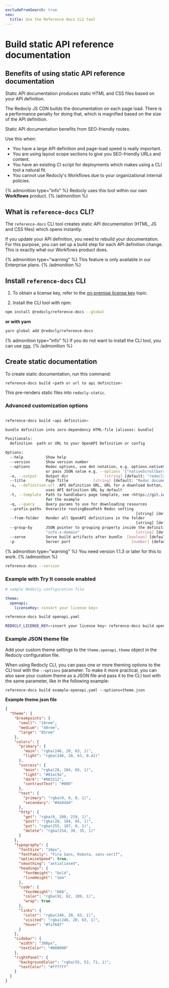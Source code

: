 ```yaml
---
excludeFromSearch: true
seo:
  title: Use the Reference docs CLI tool
---
```


# Build static API reference documentation

## Benefits of using static API reference documentation

Static API documentation produces static HTML and CSS files based on your API definition.

The Redocly JS CDN builds the documentation on each page load. There is a performance penalty for doing that, which is magnified based on the size of the API definition.

Static API documentation benefits from SEO-friendly routes.

Use this when:

- You have a large API definition and page-load speed is really important.
- You are using layout scope sections to give you SEO-friendly URLs and content.
- You have an existing CI script for deployments which makes using a CLI tool a natural fit.
- You cannot use Redocly's Workflows due to your organizational internal policies.

{% admonition type="info" %}
Redocly uses this tool within our own **Workflows** product.
{% /admonition %}

## What is `reference-docs` CLI?

The `reference-docs` CLI tool creates static API documentation (HTML, JS and CSS files) which opens instantly.

If you update your API definition, you need to rebuild your documentation. For this purpose, you can set up a build step for each API definition change. This is exactly what our Workflows product does.

{% admonition type="warning" %}
This feature is only available in our Enterprise plans.
{% /admonition %}

## Install `reference-docs` CLI

1. To obtain a license key, refer to the [on-premise license key](./on-premise.md) topic.

2. Install the CLI tool with npm:

```sh
npm install @redocly/reference-docs --global
```

**or with yarn**

```sh
yarn global add @redocly/reference-docs
```

{% admonition type="info" %}
If you do not want to install the CLI tool, you can use [npx](https://medium.com/@maybekatz/introducing-npx-an-npm-package-runner-55f7d4bd282b).
{% /admonition %}

## Create static documentation

To create static documentation, run this command:

```sh
reference-docs build <path or url to api definition>
```

This pre-renders static files into `redocly-static`.

### Advanced customization options

```sh

reference-docs build <api definition>

bundle definition into zero-dependency HTML-file [aliases: bundle]

Positionals:
  definition  path or URL to your OpenAPI Definition or config

Options:
  --help          Show help                                            [boolean]
  --version       Show version number                                  [boolean]
  --options       Redoc options, use dot notation, e.g. options.nativeScrollbars
                  or pass JSON value e.g. --options '{"nativeScrollbars": true}'
  -o, --output    Output dir                [string] [default: "redocly-static"]
  --title         Page Title           [string] [default: "Redoc documentation"]
  -u, --definition-url  API definition URL, URL for a download button,
                  uses API definition URL by default                    [string]
  -t, --template  Path to handlebars page template, see <https://git.io/vh8fP>
                  for the example                                       [string]
  -q, --query     Query params to use for downloading resources         [string]
  --prefix-paths  Overwrite routingBasePath Redoc setting
                                                          [string] [default: ""]
  --from-folder   Render all OpenAPI definitions in the folder
                                                          [string] [default: ""]
  --group-by      JSON pointer to grouping property inside the definition, e.g.
                  "info.x-domain"                         [string] [default: ""]
  --serve         Serve build artifacts after bundle  [boolean] [default: false]
  -p              Server port                           [number] [default: 3000]

```

{% admonition type="warning" %}
You need version 1.1.3 or later for this to work.
{% /admonition %}

```bash
reference-docs --version
```

### Example with Try It console enabled

```yaml
# sample Redocly configuration file

theme:
  openapi:
    licenseKey: <insert your license key>
```

```bash
reference-docs build openapi.yaml
```

```bash
REDOCLY_LICENSE_KEY=<insert your license key> reference-docs build openapi.yaml
```

### Example JSON theme file

Add your custom theme settings to the `theme.openapi.theme` object in the Redocly configuration file.

When using Redocly CLI, you can pass one or more theming options to the CLI tool with the `--options` parameter. To make it more practical, you can also save your custom theme as a JSON file and pass it to the CLI tool with the same parameter, like in the following example:

`reference-docs build example-openapi.yaml --options=theme.json`

**Example theme.json file**

```json
{
  "theme": {
    "breakpoints": {
      "small": "10rem",
      "medium": "40rem",
      "large": "85rem"
    },
    "colors": {
      "primary": {
        "main": "rgba(246, 20, 63, 1)",
        "light": "rgba(246, 20, 63, 0.42)"
      },
      "success": {
        "main": "rgba(28, 184, 65, 1)",
        "light": "#81ec9a",
        "dark": "#083312",
        "contrastText": "#000"
      },
      "text": {
        "primary": "rgba(0, 0, 0, 1)",
        "secondary": "#4d4d4d"
      },
      "http": {
        "get": "rgba(0, 200, 219, 1)",
        "post": "rgba(28, 184, 65, 1)",
        "put": "rgba(255, 187, 0, 1)",
        "delete": "rgba(254, 39, 35, 1)"
      }
    },
    "typography": {
      "fontSize": "16px",
      "fontFamily": "Fira Sans, Roboto, sans-serif",
      "optimizeSpeed": true,
      "smoothing": "antialiased",
      "headings": {
        "fontWeight": "bold",
        "lineHeight": "1em"
      },
      "code": {
        "fontWeight": "600",
        "color": "rgba(92, 62, 189, 1)",
        "wrap": true
      },
      "links": {
        "color": "rgba(246, 20, 63, 1)",
        "visited": "rgba(246, 20, 63, 1)",
        "hover": "#fa768f"
      }
    },
    "sidebar": {
      "width": "300px",
      "textColor": "#000000"
    },
    "rightPanel": {
      "backgroundColor": "rgba(55, 53, 71, 1)",
      "textColor": "#ffffff"
    }
  }
}
```
